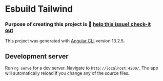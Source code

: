 # Esbuild Tailwind
### Purpose of creating this project is 💖 [help this issue! check-it out](https://github.com/cherryApp/ngc-esbuild/issues/16)


This project was generated with [Angular CLI](https://github.com/angular/angular-cli) version 13.2.5.

## Development server

Run `ng serve` for a dev server. Navigate to `http://localhost:4200/`. The app will automatically reload if you change any of the source files.
 

